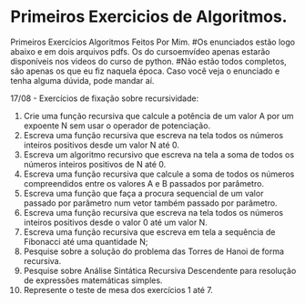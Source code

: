 # Primeiros Exercicios de Algoritmos.
 Primeiros Exercícios Algoritmos Feitos Por Mim.
#Os enunciados estão logo abaixo e em dois arquivos pdfs. Os do cursoemvídeo apenas estarão disponíveis nos videos do curso de python.
#Não estão todos completos, são apenas os que eu fiz naquela época. Caso você veja o enunciado e tenha alguma dúvida, pode mandar aí.

17/08 - Exercícios de fixação sobre recursividade:

1) Crie uma função recursiva que calcule a potência de um valor A por um expoente N sem usar o operador de potenciação.
2) Escreva uma função recursiva que escreva na tela todos os números inteiros positivos desde um valor N até 0.
3) Escreva um algoritmo recursivo que escreva na tela a soma de todos os números inteiros positivos de N até 0.
4) Escreva uma função recursiva que calcule a soma de todos os números compreendidos entre os valores A e B passados por parâmetro.
5) Escreva uma função que faça a procura sequencial de um valor passado por parâmetro num vetor também passado por parâmetro.
6) Escreva uma função recursiva que escreva na tela todos os números inteiros positivos desde o valor 0 até um valor N.
7) Escreva uma função recursiva que escreva em tela a sequência de Fibonacci até uma quantidade N;
8) Pesquise sobre a solução do problema das Torres de Hanoi de forma recursiva.
9) Pesquise sobre Análise Sintática Recursiva Descendente para resolução de expressões matemáticas simples.
10) Represente o teste de mesa dos exercícios 1 até 7.

